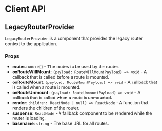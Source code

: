 # Client API

## LegacyRouterProvider

`LegacyRouterProvider` is a component that provides the legacy router context to the application.

### Props

- **routes**: `Route[]` - The routes to be used by the router.
- **onRouteWillMount**: `(payload: RouteWillMountPayload) => void` - A callback that is called before a route is mounted.
- **onRouteMount**: `(payload: RouteMountPayload) => void` - A callback that is called when a route is mounted.
- **onRouteUnmount**: `(payload: RouteUnmountPayload) => void` - A callback that is called when a route is unmounted.
- **render**: `children: ReactNode | null) => ReactNode` - A function that renders the children of the router.
- **suspense**: `ReactNode` - A fallback component to be rendered while the router is loading.
- **basename**: `string` - The base URL for all routes.
